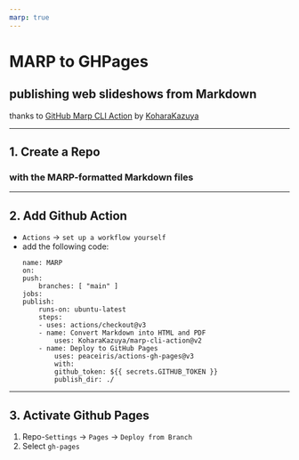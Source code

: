 ```yaml
---
marp: true
---
```


# MARP to GHPages
## publishing web slideshows from Markdown
thanks to [GitHub Marp CLI Action](https://github.com/marketplace/actions/marp-cli-action) by [KoharaKazuya](https://github.com/KoharaKazuya)

***
## 1. Create a Repo
### with the MARP-formatted Markdown files

***
## 2. Add Github Action
- `Actions` → `set up a workflow yourself`
- add the following code:
    ```
    name: MARP
    on:   
    push:
        branches: [ "main" ]
    jobs:
    publish:
        runs-on: ubuntu-latest
        steps:
        - uses: actions/checkout@v3
        - name: Convert Markdown into HTML and PDF
            uses: KoharaKazuya/marp-cli-action@v2
        - name: Deploy to GitHub Pages
            uses: peaceiris/actions-gh-pages@v3
            with:
            github_token: ${{ secrets.GITHUB_TOKEN }}
            publish_dir: ./
    ```

***
## 3. Activate Github Pages
1. Repo-`Settings` → `Pages` → `Deploy from Branch`
2. Select `gh-pages`